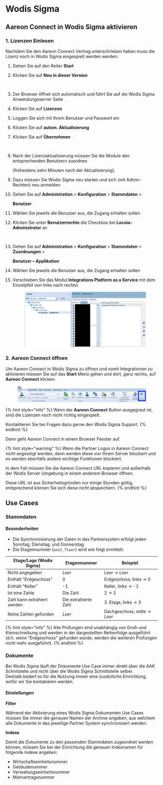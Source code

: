 # Wodis Sigma

## Aareon Connect in Wodis Sigma aktivieren

### 1. Lizenzen Einlesen

Nachdem Sie den Aareon Connect Vertrag unterschrieben haben muss die Lizenz noch in Wodis Sigma eingespielt werden werden:

1. Gehen Sie auf den Reiter **Start**
2.  Klicken Sie auf **Neu in dieser Version**

    <figure><img src="../.gitbook/assets/image (34).png" alt=""><figcaption></figcaption></figure>
3. Der Browser öffnet sich automatisch und führt Sie auf die Wodis Sigma Anwendungsserver Seite
4. Klicken Sie auf **Lizenzen**
5. Loggen Sie sich mit Ihrem Benutzer und Passwort ein
6. Klicken Sie auf **autom. Aktualisierung**
7.  Klicken Sie auf **Übernehmen**

    <figure><img src="../.gitbook/assets/image (35).png" alt=""><figcaption></figcaption></figure>
8.  Nach der Lizenzaktualisierung müssen Sie die Module den entsprechenden Benutzern zuordnen

    (frühestens zehn Minuten nach der Aktualisierung).
9. Dazu müssen Sie Wodis Sigma neu starten und sich (mit Admin-Rechten) neu anmelden.
10. Gehen Sie auf **Administration** > **Konfiguration** > **Stammdaten** >

    **Benutzer**
11. Wählen Sie jeweils die Benutzer aus, die Zugang erhalten sollen
12. Klicken Sie unter **Benutzerrechte** die Checkbox bei **Locoia-Administrator** an

    <figure><img src="../.gitbook/assets/Screenshot 2024-01-22 at 14.34.14.png" alt=""><figcaption></figcaption></figure>
13. Gehen Sie auf **Administration** > **Konfiguration** > **Stammdaten** > **Zuordnungen** >

    **Benutzer – Applikation**
14. Wählen Sie jeweils die Benutzer aus, die Zugang erhalten sollen
15. Verschieben Sie das Modul **Integrations Platform as a Service** mit dem Einzelpfeil von links nach rechts\


    <figure><img src="../.gitbook/assets/image (32).png" alt=""><figcaption></figcaption></figure>

### 2. Aareon Connect öffnen

Um Aareon Connect in Wodis Sigma zu öffnen und somit Integrationen zu aktivieren müssen Sie auf das **Start** Menü gehen und dort, ganz rechts, auf **Aareon Connect** klicken:

<figure><img src="../.gitbook/assets/Bild.png" alt=""><figcaption></figcaption></figure>

{% hint style="info" %}
Wenn der **Aareon Connect** Button ausgegraut ist, sind die Lizenzen noch nicht richtig eingespielt.

Kontaktieren Sie bei Fragen dazu gerne den Wodis Sigma Support.
{% endhint %}

Dann geht Aareon Connect in einem Browser Fenster auf.

{% hint style="warning" %}
Wenn die Partner Logos in Aareon Connect nicht angezeigt werden, dann werden diese von Ihrem Server blockiert und es werden ebenfalls andere wichtige Funktionen blockiert.

In dem Fall müssen Sie die Aareon Connect URL kopieren und außerhalb der Wodis Server Umgebung in einem anderem Browser öffnen.

Diese URL ist aus Sicherheitsgründen nur einige Stunden gültig, entsprechend können Sie sich diese _nicht_ abspeichern.&#x20;
{% endhint %}

## Use Cases

### Stammdaten

#### Besonderheiten

* Die Synchronisierung der Daten in das Partnersystem erfolgt jeden Sonntag, Dienstag, und Donnerstag
* Die Etagennummer (`unit_floor`) wird wie folgt ermittelt:

| Etage/Lage (Wodis Sigma)    | Etagennummer         | Beispiel                      |
| --------------------------- | -------------------- | ----------------------------- |
| Nicht angegeben             | _Leer_               | _Leer_ -> _Leer_              |
| Enthält "Erdgeschoss"       | 0                    | Erdgeschoss, links -> 0       |
| Enthält "Keller"            | -1                   | Keller, links -> -1           |
| Ist eine Zahle              | Die Zahl             | 2 -> 2                        |
| Zahl kann extrahiert werden | Die extrahierte Zahl | 3. Etage, links -> 3          |
| Keine Zahlen gefunden       | _Leer_               | Dachgeschoss, mitte -> _Leer_ |

{% hint style="info" %}
Alle Prüfungen sind unabhängig von Groß-und Kleinschreibung und werden in der dargestellten Reihenfolge ausgeführt (d.h. wenn "Erdgeschoss" gefunden wurde, werden die weiteren Prüfungen nicht mehr ausgeführt).
{% endhint %}

### Dokumente

Bei Wodis Sigma läuft der Dokumente Use Case immer direkt über die AAK Schnitstelle und nicht über die Wodis Sigma Schnittstelle selber.\
Deshalb bedarf es für die Nutzung immer eine zusätzliche Einrichtung, wofür wir Sie kontakieren werden.

#### Einstellungen

**Filter**

Während der Aktivierung eines Wodis Sigma Dokumenten Use Cases müssen Sie immer die genauen Namen der Archive angeben,  aus welchem alle Dokumente in das jeweilige Partner System synchronisiert werden.

**Indexe**

Damit die Dokumente zu den passenden Stammdaten zugeordnet werden können, müssen Sie bei der Einrichtung die genauen Indexnamen für folgende Indexe angeben:

* Wirtschaftseinheitsnummer
* Gebäudenummer
* Verwaltungseinheitsnummer
* Mietvertragsnummer
